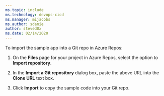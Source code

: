```yaml
---
ms.topic: include
ms.technology: devops-cicd
ms.manager: mijacobs
ms.author: sdanie
author: steved0x
ms.date: 02/14/2020
---
```


To import the sample app into a Git repo in Azure Repos:

 1. On the **Files** page for your project in Azure Repos, select the option to **Import repository**.

 2. In the **Import a Git repository** dialog box, paste the above URL into the **Clone URL** text box.

 3. Click **Import** to copy the sample code into your Git repo.
